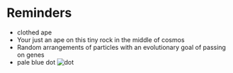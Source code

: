 # Reminders
- clothed ape
- Your just an ape on this tiny rock in the middle of cosmos
- Random arrangements of particles with an evolutionary goal of passing on genes 
- pale blue dot ![dot](https://i.redd.it/537wanxjbhx31.jpg)